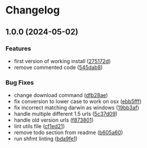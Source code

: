 # Changelog

## 1.0.0 (2024-05-02)


### Features

* first version of working install ([275172d](https://github.com/surskitt/asdf-launchpad/commit/275172dd95a5fe9b717b6e6388386cd53e2576c3))
* remove commented code ([545dab8](https://github.com/surskitt/asdf-launchpad/commit/545dab87e2531cbfe4903f03b460147f17199e66))


### Bug Fixes

* change download command ([dfb28ae](https://github.com/surskitt/asdf-launchpad/commit/dfb28ae786a7b0151761ba9b6ca942dabd626fef))
* fix conversion to lower case to work on osx ([ebb5fff](https://github.com/surskitt/asdf-launchpad/commit/ebb5fff163dcacbdfeae5a2e5cfd6bb4f36534ad))
* fix incorrect matching darwin as windows ([19bb3af](https://github.com/surskitt/asdf-launchpad/commit/19bb3af63af02222516f2a72f6b220bb0863ca66))
* handle multiple different 1.5 urls ([5c37d09](https://github.com/surskitt/asdf-launchpad/commit/5c37d096873637433110cb9add8f3b7ce67b3014))
* handle old version urls ([f873801](https://github.com/surskitt/asdf-launchpad/commit/f87380106d9e4bb93672dfdeb397c6f9cdb2027b))
* lint utils file ([cf1ed21](https://github.com/surskitt/asdf-launchpad/commit/cf1ed219e2650e74bc64bf65d9feaa8af4ac040b))
* remove todo section from readme ([b605a60](https://github.com/surskitt/asdf-launchpad/commit/b605a60d5e16950b7512e1bf882eb8a7ebb00e5d))
* run shfmt linting ([bda9fe1](https://github.com/surskitt/asdf-launchpad/commit/bda9fe1c6ce571cb67b23cc51a255d23d6abc733))

